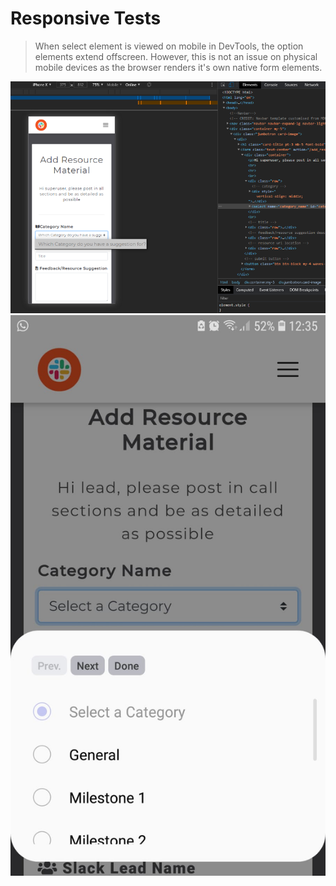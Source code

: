 
# Responsive Tests

> When select element is viewed on mobile in DevTools, the option elements extend offscreen. However, this is not an issue on physical mobile devices as the browser renders it's own native form elements.

![Image](../testing/test-select-devtools.png)
![Image](../testing/test-select-mobile-device.png)
